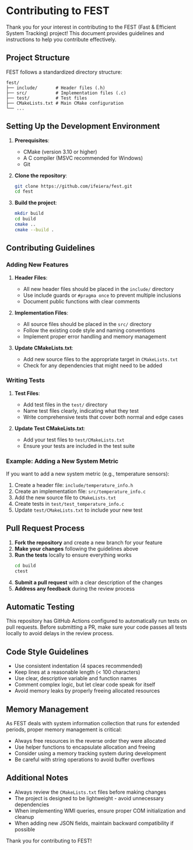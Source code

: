 # Contributing to FEST

Thank you for your interest in contributing to the FEST (Fast & Efficient System Tracking) project! This document provides guidelines and instructions to help you contribute effectively.

## Project Structure

FEST follows a standardized directory structure:

```
fest/
├── include/       # Header files (.h)
├── src/           # Implementation files (.c)
├── test/          # Test files
├── CMakeLists.txt # Main CMake configuration
└── ...
```

## Setting Up the Development Environment

1. **Prerequisites**:

   - CMake (version 3.10 or higher)
   - A C compiler (MSVC recommended for Windows)
   - Git

2. **Clone the repository**:

   ```bash
   git clone https://github.com/ifeiera/fest.git
   cd fest
   ```

3. **Build the project**:
   ```bash
   mkdir build
   cd build
   cmake ..
   cmake --build .
   ```

## Contributing Guidelines

### Adding New Features

1. **Header Files**:

   - All new header files should be placed in the `include/` directory
   - Use include guards or `#pragma once` to prevent multiple inclusions
   - Document public functions with clear comments

2. **Implementation Files**:

   - All source files should be placed in the `src/` directory
   - Follow the existing code style and naming conventions
   - Implement proper error handling and memory management

3. **Update CMakeLists.txt**:
   - Add new source files to the appropriate target in `CMakeLists.txt`
   - Check for any dependencies that might need to be added

### Writing Tests

1. **Test Files**:

   - Add test files in the `test/` directory
   - Name test files clearly, indicating what they test
   - Write comprehensive tests that cover both normal and edge cases

2. **Update Test CMakeLists.txt**:
   - Add your test files to `test/CMakeLists.txt`
   - Ensure your tests are included in the test suite

### Example: Adding a New System Metric

If you want to add a new system metric (e.g., temperature sensors):

1. Create a header file: `include/temperature_info.h`
2. Create an implementation file: `src/temperature_info.c`
3. Add the new source file to `CMakeLists.txt`
4. Create tests in `test/test_temperature_info.c`
5. Update `test/CMakeLists.txt` to include your new test

## Pull Request Process

1. **Fork the repository** and create a new branch for your feature
2. **Make your changes** following the guidelines above
3. **Run the tests** locally to ensure everything works
   ```bash
   cd build
   ctest
   ```
4. **Submit a pull request** with a clear description of the changes
5. **Address any feedback** during the review process

## Automatic Testing

This repository has GitHub Actions configured to automatically run tests on pull requests. Before submitting a PR, make sure your code passes all tests locally to avoid delays in the review process.

## Code Style Guidelines

- Use consistent indentation (4 spaces recommended)
- Keep lines at a reasonable length (< 100 characters)
- Use clear, descriptive variable and function names
- Comment complex logic, but let clear code speak for itself
- Avoid memory leaks by properly freeing allocated resources

## Memory Management

As FEST deals with system information collection that runs for extended periods, proper memory management is critical:

- Always free resources in the reverse order they were allocated
- Use helper functions to encapsulate allocation and freeing
- Consider using a memory tracking system during development
- Be careful with string operations to avoid buffer overflows

## Additional Notes

- Always review the `CMakeLists.txt` files before making changes
- The project is designed to be lightweight - avoid unnecessary dependencies
- When implementing WMI queries, ensure proper COM initialization and cleanup
- When adding new JSON fields, maintain backward compatibility if possible

Thank you for contributing to FEST!
